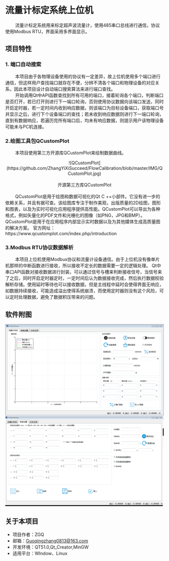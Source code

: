 # 流量计标定系统上位机

&#160; &#160; &#160; &#160; 流量计标定系统用来标定超声波流量计，使用485串口总线进行通信，协议使用Modbus RTU，界面采用多界面显示。

## 项目特性
### 1. 端口自动搜索
&#160; &#160; &#160; &#160; 本项目由于各物理设备使用的协议有一定差异，故上位机使用多个端口进行通信，但这样用户查找端口就存在不便，分辨不清各个端口和物理设备的对应关系，因此本项目设计自动端口搜索算法来进行端口查找。<br/>
&#160; &#160; &#160; &#160; 开始调用Qt中API函数查找到所有可用的端口，接着轮询各个端口，判断端口是否打开，若已打开则进行下一端口轮询，否则使用协议数据向该端口发送，同时开启定时器，若一定时间内收到响应数据，则该端口为目标设备端口，获取端口号并显示之后，进行下个设备端口的查找；若未收到响应数据则进行下一端口轮询，直到有数据响应，若遍历完所有端口后，均未有响应数据，则提示用户该物理设备可能未与PC机连接。

### 2.绘图工具包QCustomPlot
&#160; &#160; &#160; &#160; 本项目使用第三方开源库QCustomPlot来绘制数据曲线。<br/>
<center>![QCustomPlot](https://github.com/ZhangYiXiSucceed/FlowCalibration/blob/master/IMG/QCustomPlot.jpg)</center><br/>
<center>开源第三方库QCustomPlot</center><br/>
&#160; &#160; &#160; &#160; QCustomPlot是用于绘图和数据可视化的Qt C ++小部件。它没有进一步的依赖关系，并且有据可查。该绘图库专注于制作美观，出版质量的2D绘图，图形和图表，以及为实时可视化应用程序提供高性能。QCustomPlot可以导出为各种格式，例如矢量化的PDF文件和光栅化的图像（如PNG，JPG和BMP）。QCustomPlot是用于在应用程序内部显示实时数据以及为其他媒体生成高质量图的解决方案。
官方网址：https://www.qcustomplot.com/index.php/introduction

### 3.Modbus RTU协议数据解析
&#160; &#160; &#160; &#160; 本项目上位机使用Modbus协议和流量计设备通信。由于上位机没有像单片机那样的中断函数进行接收，所以接收不定长的数据需要一定的逻辑处理。
Qt中串口API函数对接收数据进行封装，可以通过信号与槽来判断接收信号，当信号来了之后，同时开启定时器定时，一定时间后认为数据接收完成，然后执行数据校验解析存储。使用延时等待也可以接收数据，但是主线程中延时会使得界面无响应，如数据持续接收，可能造成溢出使得系统崩溃，而使用定时器则没有这个风险，可以定时处理数据，避免了数据积压带来的问题。

## 软件附图
![FlowCalibration](https://github.com/ZhangYiXiSucceed/FlowCalibration/blob/master/IMG/FlowCalibration.png)
![SetParameter](https://github.com/ZhangYiXiSucceed/FlowCalibration/blob/master/IMG/SetParameter.png)
## 关于本项目
+ 项目作者：ZGQ
+ 邮箱：Guoqingzhang0813@163.com
+ 开发环境：QT51.0,Qt_Creator,MinGW
+ 适用平台：WIndow、Linux

